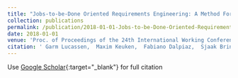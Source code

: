 ```yaml
---
title: "Jobs-to-be-Done Oriented Requirements Engineering: A Method For Defining Job Stories"
collection: publications
permalink: /publication/2018-01-01-Jobs-to-be-Done-Oriented-Requirements-Engineering-A-Method-For-Defining-Job-Stories
date: 2018-01-01
venue: 'Proc. of Proceedings of the 24th International Working Conference on Requirements Engineering: Foundation for Software Quality (REFSQ&apos;18)'
citation: ' Garm Lucassen,  Maxim Keuken,  Fabiano Dalpiaz,  Sjaak Brinkkemper,  Gijs Sloof,  Johan Schlingmann, &quot;Jobs-to-be-Done Oriented Requirements Engineering: A Method For Defining Job Stories.&quot; Proc. of Proceedings of the 24th International Working Conference on Requirements Engineering: Foundation for Software Quality (REFSQ&amp;apos;18), 2018.'
---
```

Use [Google Scholar](https://scholar.google.com/scholar?q=Jobs+to+be+Done+Oriented+Requirements+Engineering:+A+Method+For+Defining+Job+Stories){:target="_blank"} for full citation